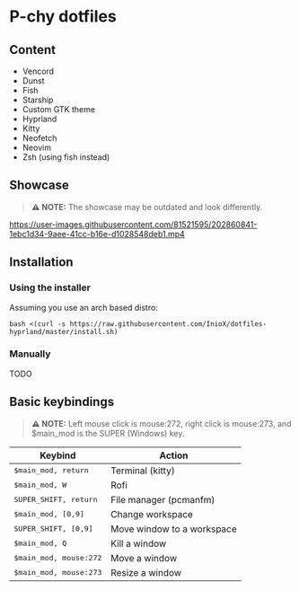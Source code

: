# P-chy dotfiles

## Content
- Vencord
- Dunst
- Fish
- Starship
- Custom GTK theme
- Hyprland
- Kitty
- Neofetch
- Neovim
- Zsh (using fish instead)

## Showcase
> **⚠️ NOTE:** The showcase may be outdated and look differently.

https://user-images.githubusercontent.com/81521595/202860841-1ebc1d34-9aee-41cc-b16e-d1028548deb1.mp4
## Installation
### Using the installer
Assuming you use an arch based distro:
```
bash <(curl -s https://raw.githubusercontent.com/InioX/dotfiles-hyprland/master/install.sh)
```
### Manually
TODO
## Basic keybindings

> **⚠️ NOTE:** Left mouse click is mouse:272, right click is mouse:273, and $main_mod is the SUPER (Windows) key.

|  Keybind | Action |
| - | - |
| <kbd>$main_mod, return</kbd> | Terminal (kitty) |
| <kbd>$main_mod, W</kbd> | Rofi |
| <kbd>SUPER_SHIFT, return</kbd> | File manager (pcmanfm) |
| <kbd>$main_mod, [0,9]</kbd> | Change workspace |
| <kbd>SUPER_SHIFT, [0,9]</kbd> | Move window to a workspace |
| <kbd>$main_mod, Q</kbd> | Kill a window |
|  <kbd>$main_mod, mouse:272</kbd> | Move a window |
| <kbd>$main_mod, mouse:273</kbd> | Resize a window |
